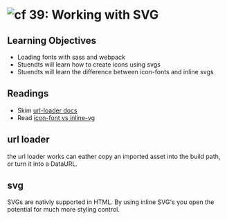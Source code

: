 ![cf](http://i.imgur.com/7v5ASc8.png) 39: Working with SVG 
===

## Learning Objectives
* Loading fonts with sass and webpack
* Stuendts will learn how to create icons using svgs
* Stuendts will learn the difference between icon-fonts and inline svgs

## Readings
* Skim [url-loader docs](https://webpack.js.org/loaders/url-loader/)
* Read [icon-font vs inline-vg](https://css-tricks.com/icon-fonts-vs-svg/)

## url loader
the url loader works can eather copy an imported asset into the build path, or turn it into a DataURL. 

## svg 
SVGs are nativly supported in HTML. By using inline SVG's you open the potential for much more styling control. 
